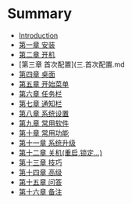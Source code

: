 # Summary

* [Introduction](README.md)
* [第一章 安装](一.安装.md)
* [第二章 开机](二.开机.md)
* [第三章 首次配置](三.首次配置.md
* [第四章 桌面](四.桌面.md)
* [第五章 开始菜单](五.开始菜单.md)
* [第六章 任务栏](六.任务栏.md)
* [第七章 通知栏](七.通知栏.md)
* [第八章 系统设置](八.系统设置.md)
* [第九章 常用软件](九.常用软件.md)
* [第十章 常用功能](十.常用功能.md)
* [第十一章 系统升级](十一.系统升级.md)
* [第十二章 关机(重启,锁定...)](十二.关机(重启,锁定...).md)
* [第十三章 技巧](十三.技巧.md)
* [第十四章 高级](十四.高级.md)
* [第十五章 问答](十五.问答.md)
* [第十六章 备注](十六.备注.md)

